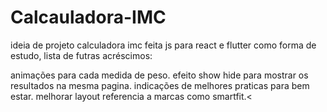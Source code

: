 # Calcauladora-IMC
ideia de projeto calculadora imc feita js  para react e flutter como forma de estudo,
lista de futras acréscimos:
   
animações para cada medida de peso.
efeito show hide para mostrar os resultados na mesma pagina.
indicações de  melhores praticas  para bem estar.
 melhorar layout referencia a marcas como smartfit.<
          
          


